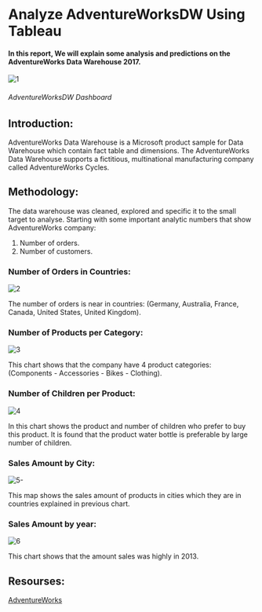 # **Analyze AdventureWorksDW Using Tableau**

#### In this report, We will explain some analysis and predictions on the AdventureWorks Data Warehouse 2017.

![1](https://user-images.githubusercontent.com/65326291/132356314-fcaeec69-e3f1-4724-b3c7-ad02fe61e43b.png)

###### AdventureWorksDW Dashboard

## **Introduction:**

AdventureWorks Data Warehouse is a Microsoft product sample for Data Warehouse which contain fact table and dimensions. The AdventureWorks Data Warehouse supports a fictitious, multinational manufacturing company called AdventureWorks Cycles.

## **Methodology:**

The data warehouse was cleaned, explored and specific it to the small target to analyse. Starting with some important analytic numbers that show AdventureWorks company:

1. Number of orders.
2. Number of customers.

### **Number of Orders in Countries:**

![2](https://user-images.githubusercontent.com/65326291/132356383-1634f646-1793-447e-ba23-75c6c677c220.png)

The number of orders is near in countries: (Germany, Australia, France, Canada, United States, United Kingdom).

### **Number of Products per Category:**

![3](https://user-images.githubusercontent.com/65326291/132356392-7020b77f-3f8f-4ece-9d61-72577ae727b6.png)

This chart shows that the company have 4 product categories: (Components - Accessories - Bikes - Clothing).

### **Number of Children per Product:**

![4](https://user-images.githubusercontent.com/65326291/132356405-52c41146-9633-424f-9149-940bab3dc86f.png)

In this chart shows the product and number of children who prefer to buy this product.
It is found that the product water bottle is preferable by large number of children.

### **Sales Amount by City:**

![5-](https://user-images.githubusercontent.com/65326291/132356414-6179312e-8031-403c-9d69-5d7b3b5f09e1.png)

This map shows the sales amount of products in cities which they are in countries explained in previous chart.

### **Sales Amount by year:**

![6](https://user-images.githubusercontent.com/65326291/132356428-21341258-6a50-4b7a-ae47-6277550b9a96.png)

This chart shows that the amount sales was highly in 2013.

## **Resourses:**

[AdventureWorks](https://docs.microsoft.com/en-us/sql/samples/adventureworks-install-configure?view=sql-server-ver15&tabs=ssms)
